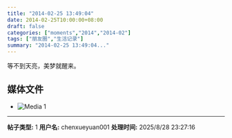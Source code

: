 ```yaml
---
title: "2014-02-25 13:49:04"
date: 2014-02-25T10:00:00+08:00
draft: false
categories: ["moments","2014","2014-02"]
tags: ["朋友圈","生活记录"]
summary: "2014-02-25 13:49:04..."
---
```


等不到天亮，美梦就醒来。

## 媒体文件

- ![Media 1](/Moments/photos/2014-02-25/201402251349040.jpg)

---

**帖子类型:** 1
**用户名:** chenxueyuan001
**处理时间:** 2025/8/28 23:27:16